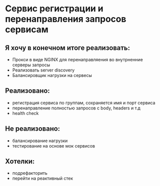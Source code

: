 # Сервис регистрации и перенаправления запросов сервисам
## Я хочу в конечном итоге реализовать:
* Прокси в виде NGINX для перенаправляения во внутрненние серверы запросы
* Реализовать server discovery
* Балансировщик нагрузки на сервесы
## Реализовано:
* регистрация сервиса по группам, сохраняется имя и порт сервиса
* перенаправление полностью запросов с body, headers и т.д
* health check
## Не реализовано:
* балансирование нагрузки
* тестирование на основе мок сервисов
## Хотелки:
* подрефакторить
* перейти на реактивный стек